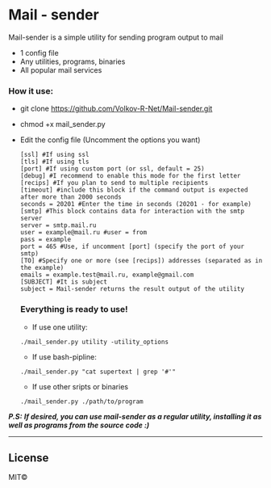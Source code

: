 # Mail - sender

Mail-sender is a simple utility for sending program output to mail

- 1 config file
- Any utilities, programs, binaries
- All popular mail services
   
### How it use:

  - git clone https://github.com/Volkov-R-Net/Mail-sender.git
  - chmod +x mail_sender.py
  - Edit the config file (Uncomment the options you want)
 
    ```
    [ssl] #If using ssl
    [tls] #If using tls
    [port] #If using custom port (or ssl, default = 25)
    [debug] #I recommend to enable this mode for the first letter
    [recips] #If you plan to send to multiple recipients
    [timeout] #include this block if the command output is expected after more than 2000 seconds
    seconds = 20201 #Enter the time in seconds (20201 - for example)
    [smtp] #This block contains data for interaction with the smtp server
    server = smtp.mail.ru
    user = example@mail.ru #user = from
    pass = example
    port = 465 #Use, if uncomment [port] (specify the port of your smtp)
    [TO] #Specify one or more (see [recips]) addresses (separated as in the example)
    emails = example.test@mail.ru, example@gmail.com
    [SUBJECT] #It is subject 
    subject = Mail-sender returns the result output of the utility
    ```
    ### Everything is ready to use!
    - If use one utility:  
    ```
    ./mail_sender.py utility -utility_options    
    ```    
    - If use bash-pipline:
    ```
    ./mail_sender.py "cat supertext | grep '#'"
    ```
    - If use other sripts or binaries
    ```
    ./mail_sender.py ./path/to/program
    ```
    
***P.S:***
***If desired, you can use mail-sender as a regular utility, installing it as well as programs from the source code :)***


***    
  
License
----

MIT©
